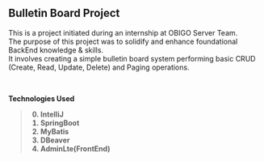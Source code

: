 ## Bulletin Board Project

This is a project initiated during an internship at OBIGO Server Team. <br>
The purpose of this project was to solidify and enhance foundational BackEnd knowledge & skills. <br>
It involves creating a simple bulletin board system performing basic CRUD (Create, Read, Update, Delete) and Paging operations.

<br>

<b>Technologies Used
> 0. IntelliJ
> 1. SpringBoot
> 2. MyBatis
> 3. DBeaver
> 4. AdminLte(FrontEnd)
<br>
